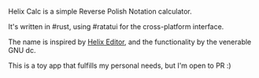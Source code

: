 Helix Calc is a simple Reverse Polish Notation calculator.

It's written in #rust, using #ratatui for the cross-platform interface.

The name is inspired by [Helix Editor](https://helix-editor.com/), and the
functionality by the venerable GNU dc.

This is a toy app that fulfills my personal needs, but I'm open to PR :)
